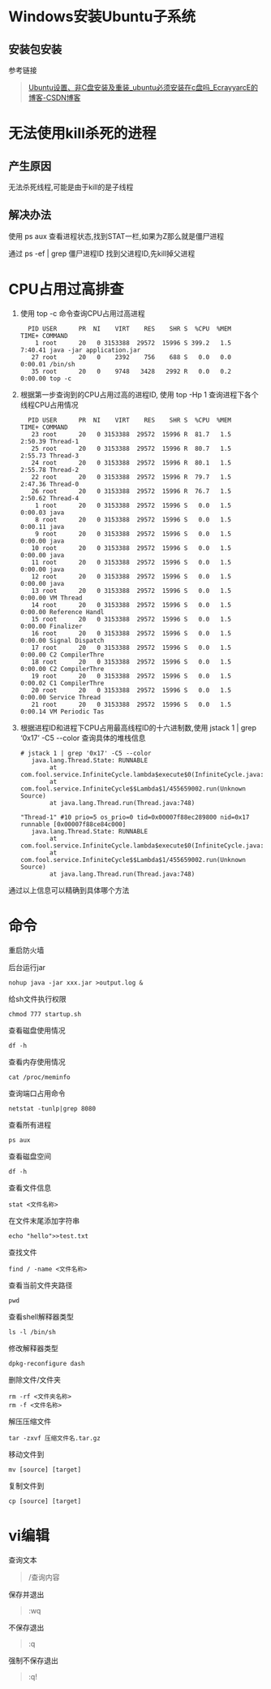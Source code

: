 # Windows安装Ubuntu子系统

## 安装包安装

参考链接

>[Ubuntu设置、非C盘安装及重装_ubuntu必须安装在c盘吗_EcrayyarcE的博客-CSDN博客](https://blog.csdn.net/Echo__Yi/article/details/120987822)



# 无法使用kill杀死的进程

## 产生原因

无法杀死线程,可能是由于kill的是子线程

## 解决办法

使用 ps aux 查看进程状态,找到STAT一栏,如果为Z那么就是僵尸进程

通过 ps -ef | grep 僵尸进程ID  找到父进程ID,先kill掉父进程

# CPU占用过高排查

1. 使用 top -c 命令查询CPU占用过高进程

   ```
     PID USER      PR  NI    VIRT    RES    SHR S  %CPU  %MEM     TIME+ COMMAND
       1 root      20   0 3153388  29572  15996 S 399.2   1.5   7:40.41 java -jar application.jar
      27 root      20   0    2392    756    688 S   0.0   0.0   0:00.01 /bin/sh
      35 root      20   0    9748   3428   2992 R   0.0   0.2   0:00.00 top -c
   ```

2. 根据第一步查询到的CPU占用过高的进程ID, 使用 top -Hp 1 查询进程下各个线程CPU占用情况 

   ```
     PID USER      PR  NI    VIRT    RES    SHR S  %CPU  %MEM     TIME+ COMMAND
      23 root      20   0 3153388  29572  15996 R  81.7   1.5   2:50.39 Thread-1
      25 root      20   0 3153388  29572  15996 R  80.7   1.5   2:55.73 Thread-3
      24 root      20   0 3153388  29572  15996 R  80.1   1.5   2:55.78 Thread-2
      22 root      20   0 3153388  29572  15996 R  79.7   1.5   2:47.36 Thread-0
      26 root      20   0 3153388  29572  15996 R  76.7   1.5   2:50.62 Thread-4
       1 root      20   0 3153388  29572  15996 S   0.0   1.5   0:00.03 java
       8 root      20   0 3153388  29572  15996 S   0.0   1.5   0:00.11 java
       9 root      20   0 3153388  29572  15996 S   0.0   1.5   0:00.00 java
      10 root      20   0 3153388  29572  15996 S   0.0   1.5   0:00.00 java
      11 root      20   0 3153388  29572  15996 S   0.0   1.5   0:00.00 java
      12 root      20   0 3153388  29572  15996 S   0.0   1.5   0:00.00 java
      13 root      20   0 3153388  29572  15996 S   0.0   1.5   0:00.00 VM Thread
      14 root      20   0 3153388  29572  15996 S   0.0   1.5   0:00.00 Reference Handl
      15 root      20   0 3153388  29572  15996 S   0.0   1.5   0:00.00 Finalizer
      16 root      20   0 3153388  29572  15996 S   0.0   1.5   0:00.00 Signal Dispatch
      17 root      20   0 3153388  29572  15996 S   0.0   1.5   0:00.00 C2 CompilerThre
      18 root      20   0 3153388  29572  15996 S   0.0   1.5   0:00.00 C2 CompilerThre
      19 root      20   0 3153388  29572  15996 S   0.0   1.5   0:00.02 C1 CompilerThre
      20 root      20   0 3153388  29572  15996 S   0.0   1.5   0:00.00 Service Thread
      21 root      20   0 3153388  29572  15996 S   0.0   1.5   0:00.14 VM Periodic Tas
   ```

3. 根据进程ID和进程下CPU占用最高线程ID的十六进制数,使用 jstack 1 | grep ‘0x17’ -C5 --color 查询具体的堆栈信息

   ```
   # jstack 1 | grep '0x17' -C5 --color
      java.lang.Thread.State: RUNNABLE
           at com.fool.service.InfiniteCycle.lambda$execute$0(InfiniteCycle.java:14)
           at com.fool.service.InfiniteCycle$$Lambda$1/455659002.run(Unknown Source)
           at java.lang.Thread.run(Thread.java:748)
   
   "Thread-1" #10 prio=5 os_prio=0 tid=0x00007f88ec289800 nid=0x17 runnable [0x00007f88ce84c000]
      java.lang.Thread.State: RUNNABLE
           at com.fool.service.InfiniteCycle.lambda$execute$0(InfiniteCycle.java:14)
           at com.fool.service.InfiniteCycle$$Lambda$1/455659002.run(Unknown Source)
           at java.lang.Thread.run(Thread.java:748)
   ```

通过以上信息可以精确到具体哪个方法

# 命令

重启防火墙



后台运行jar

```shell
nohup java -jar xxx.jar >output.log &
```

给sh文件执行权限

```shell
chmod 777 startup.sh
```

查看磁盘使用情况

```shell
df -h
```

查看内存使用情况

```shell
cat /proc/meminfo
```

查询端口占用命令

```shell
netstat -tunlp|grep 8080
```

查看所有进程

```shell
ps aux
```

查看磁盘空间

```shell
df -h
```

查看文件信息

```shell
stat <文件名称>
```

在文件末尾添加字符串

```shell
echo "hello">>test.txt
```

查找文件

```shell
find / -name <文件名称>
```

查看当前文件夹路径

```shell
pwd
```

查看shell解释器类型

```shell
ls -l /bin/sh
```

修改解释器类型

```shell
dpkg-reconfigure dash
```

删除文件/文件夹

```shell
rm -rf <文件夹名称>   
rm -f <文件名称>
```

解压压缩文件

```shell
tar -zxvf 压缩文件名.tar.gz
```

移动文件到

```shell
mv [source] [target]
```

复制文件到

```shell
cp [source] [target]
```



# vi编辑

查询文本

> /查询内容

保存并退出

> :wq

不保存退出

> :q

强制不保存退出

> :q!







